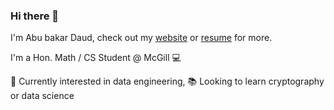 ### Hi there 👋

I'm Abu bakar Daud, check out my [website](https://abubakardaud.github.io) or [resume](https://github.com/abubakardaud/resume/blob/main/GPACVNEW.pdf) for more. 

I'm a Hon. Math / CS Student @ McGill 💻

🔭 Currently interested in data engineering, 📚 Looking to learn cryptography or data science




<!--
**abubakardaud/abubakardaud** is a ✨ _special_ ✨ repository because its `README.md` (this file) appears on your GitHub profile.

Here are some ideas to get you started:

- 🔭 I’m currently working on ...
- 🌱 I’m currently learning ...
- 👯 I’m looking to collaborate on ...
- 🤔 I’m looking for help with ...
- 💬 Ask me about ...
- 📫 How to reach me: ...
- 😄 Pronouns: ...
- ⚡ Fun fact: ...
-->

